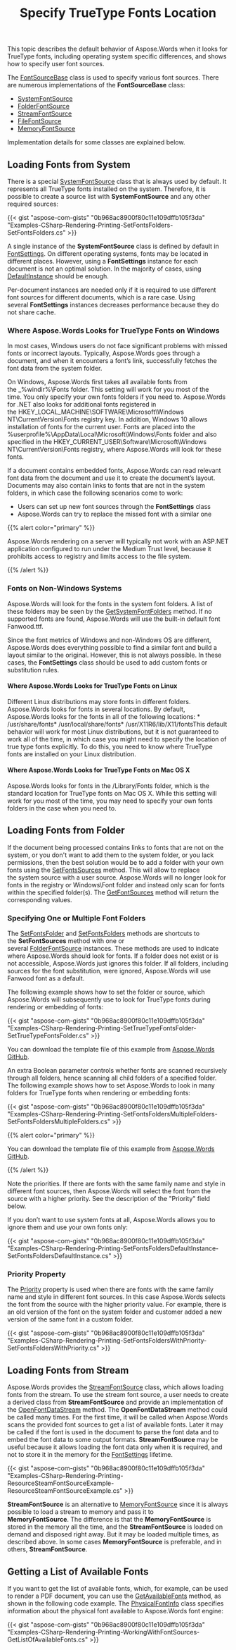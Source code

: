 ﻿---
title: Specify TrueType Fonts Location
description: "Aspose.Words for .NET allows you to specify various TrueType font sources: system folder, user sources, loading fonts from a stream, a file system or memory."
type: docs
weight: 30
url: /net/specifying-truetype-fonts-location/
---

This topic describes the default behavior of Aspose.Words when it looks for TrueType fonts, including operating system specific differences, and shows how to specify user font sources.

The [FontSourceBase](https://apireference.aspose.com/words/net/aspose.words.fonts/fontsourcebase) class is used to specify various font sources. There are numerous implementations of the **FontSourceBase** class:

- [SystemFontSource](https://apireference.aspose.com/words/net/aspose.words.fonts/systemfontsource)
- [FolderFontSource](https://apireference.aspose.com/words/net/aspose.words.fonts/folderfontsource)
- [StreamFontSource](https://apireference.aspose.com/words/net/aspose.words.fonts/streamfontsource)
- [FileFontSource](https://apireference.aspose.com/words/net/aspose.words.fonts/filefontsource)
- [MemoryFontSource](https://apireference.aspose.com/words/net/aspose.words.fonts/memoryfontsource)

Implementation details for some classes are explained below.

## Loading Fonts from System

There is a special [SystemFontSource](https://apireference.aspose.com/words/net/aspose.words.fonts/systemfontsource) class that is always used by default. It represents all TrueType fonts installed on the system. Therefore, it is possible to create a source list with **SystemFontSource** and any other required sources:

{{< gist "aspose-com-gists" "0b968ac8900f80c11e109dffb105f3da" "Examples-CSharp-Rendering-Printing-SetFontsFolders-SetFontsFolders.cs" >}}

A single instance of the **SystemFontSource** class is defined by default in [FontSettings](https://apireference.aspose.com/words/net/aspose.words.fonts/fontsettings). On different operating systems, fonts may be located in different places. However, using a **FontSettings** instance for each document is not an optimal solution. In the majority of cases, using [DefaultInstance](https://apireference.aspose.com/words/net/aspose.words.fonts/fontsettings/properties/defaultinstance) should be enough.

Per-document instances are needed only if it is required to use different font sources for different documents, which is a rare case. Using several **FontSettings** instances decreases performance because they do not share cache.

### Where Aspose.Words Looks for TrueType Fonts on Windows

In most cases, Windows users do not face significant problems with missed fonts or incorrect layouts. Typically, Aspose.Words goes through a document, and when it encounters a font’s link, successfully fetches the font data from the system folder.

On Windows, Aspose.Words first takes all available fonts from the _%windir%\Fonts folder. This setting will work for you most of the time. You only specify your own fonts folders if you need to. Aspose.Words for .NET also looks for additional fonts registered in the HKEY_LOCAL_MACHINE\SOFTWARE\Microsoft\Windows NT\CurrentVersion\Fonts registry key. In addition, Windows 10 allows installation of fonts for the current user. Fonts are placed into the %userprofile%\AppData\Local\Microsoft\Windows\Fonts folder and also specified in the HKEY_CURRENT_USER\Software\Microsoft\Windows NT\CurrentVersion\Fonts registry, where Aspose.Words will look for these fonts.

If a document contains embedded fonts, Aspose.Words can read relevant font data from the document and use it to create the document’s layout. Documents may also contain links to fonts that are not in the system folders, in which case the following scenarios come to work:

- Users can set up new font sources through the **FontSettings** class
- Aspose.Words can try to replace the missed font with a similar one

{{% alert color="primary" %}} 

Aspose.Words rendering on a server will typically not work with an ASP.NET application configured to run under the Medium Trust level, because it prohibits access to registry and limits access to the file system.

{{% /alert %}} 

### Fonts on Non-Windows Systems

Aspose.Words will look for the fonts in the system font folders. A list of these folders may be seen by the [GetSystemFontFolders](https://apireference.aspose.com/words/net/aspose.words.fonts/systemfontsource/methods/getsystemfontfolders) method. If no supported fonts are found, Aspose.Words will use the built-in default font Fanwood.ttf.

Since the font metrics of Windows and non-Windows OS are different, Aspose.Words does everything possible to find a similar font and build a layout similar to the original. However, this is not always possible. In these cases, the **FontSettings** class should be used to add custom fonts or substitution rules.

#### Where Aspose.Words Looks for TrueType Fonts on Linux

Different Linux distributions may store fonts in different folders. Aspose.Words looks for fonts in several locations. By default, Aspose.Words looks for the fonts in all of the following locations: * /usr/share/fonts* /usr/local/share/fonts* /usr/X11R6/lib/X11/fontsThis default behavior will work for most Linux distributions, but it is not guaranteed to work all of the time, in which case you might need to specify the location of true type fonts explicitly. To do this, you need to know where TrueType fonts are installed on your Linux distribution.

#### Where Aspose.Words Looks for TrueType Fonts on Mac OS X

Aspose.Words looks for fonts in the /Library/Fonts folder, which is the standard location for TrueType fonts on Mac OS X. While this setting will work for you most of the time, you may need to specify your own fonts folders in the case when you need to.

## Loading Fonts from Folder

If the document being processed contains links to fonts that are not on the system, or you don't want to add them to the system folder, or you lack permissions, then the best solution would be to add a folder with your own fonts using the [SetFontsSources](https://apireference.aspose.com/words/net/aspose.words.fonts/fontsettings/methods/setfontssources) method. This will allow to replace the system source with a user source. Aspose.Words will no longer look for fonts in the registry or Windows\Font folder and instead only scan for fonts within the specified folder(s). The [GetFontSources](https://apireference.aspose.com/words/net/aspose.words.fonts/fontsettings/methods/getfontssources) method will return the corresponding values.

### Specifying One or Multiple Font Folders

The [SetFontsFolder](https://apireference.aspose.com/words/net/aspose.words.fonts/fontsettings/methods/setfontsfolder) and [SetFontsFolders](https://apireference.aspose.com/words/net/aspose.words.fonts/fontsettings/methods/setfontsfolders) methods are shortcuts to the **SetFontSources** method with one or several [FolderFontSource](https://apireference.aspose.com/words/net/aspose.words.fonts/folderfontsource) instances. These methods are used to indicate where Aspose.Words should look for fonts. If a folder does not exist or is not accessible, Aspose.Words just ignores this folder. If all folders, including sources for the font substitution, were ignored, Aspose.Words will use Fanwood font as a default.

The following example shows how to set the folder or source, which Aspose.Words will subsequently use to look for TrueType fonts during rendering or embedding of fonts:

{{< gist "aspose-com-gists" "0b968ac8900f80c11e109dffb105f3da" "Examples-CSharp-Rendering-Printing-SetTrueTypeFontsFolder-SetTrueTypeFontsFolder.cs" >}}

You can download the template file of this example from [Aspose.Words GitHub](https://github.com/aspose-words/Aspose.Words-for-.NET/blob/master/Examples/Data/Rendering.docx).

An extra Boolean parameter controls whether fonts are scanned recursively through all folders, hence scanning all child folders of a specified folder. The following example shows how to set Aspose.Words to look in many folders for TrueType fonts when rendering or embedding fonts:

{{< gist "aspose-com-gists" "0b968ac8900f80c11e109dffb105f3da" "Examples-CSharp-Rendering-Printing-SetFontsFoldersMultipleFolders-SetFontsFoldersMultipleFolders.cs" >}}

{{% alert color="primary" %}} 

You can download the template file of this example from [Aspose.Words GitHub](https://github.com/aspose-words/Aspose.Words-for-.NET/blob/master/Examples/Data/Rendering.docx).

{{% /alert %}} 

Note the priorities. If there are fonts with the same family name and style in different font sources, then Aspose.Words will select the font from the source with a higher priority. See the description of the "Priority" field below.

If you don’t want to use system fonts at all, Aspose.Words allows you to ignore them and use your own fonts only:

{{< gist "aspose-com-gists" "0b968ac8900f80c11e109dffb105f3da" "Examples-CSharp-Rendering-Printing-SetFontsFoldersDefaultInstance-SetFontsFoldersDefaultInstance.cs" >}}

### Priority Property

The [Priority](https://apireference.aspose.com/words/net/aspose.words.fonts/fontsourcebase/properties/priority) property is used when there are fonts with the same family name and style in different font sources. In this case Aspose.Words selects the font from the source with the higher priority value. For example, there is an old version of the font on the system folder and customer added a new version of the same font in a custom folder.

{{< gist "aspose-com-gists" "0b968ac8900f80c11e109dffb105f3da" "Examples-CSharp-Rendering-Printing-SetFontsFoldersWithPriority-SetFontsFoldersWithPriority.cs" >}}

## Loading Fonts from Stream

Aspose.Words provides the [StreamFontSource](https://apireference.aspose.com/words/net/aspose.words.fonts/streamfontsource) class, which allows loading fonts from the stream. To use the stream font source, a user needs to create a derived class from **StreamFontSource** and provide an implementation of the [OpenFontDataStream](https://apireference.aspose.com/words/net/aspose.words.fonts/streamfontsource/methods/openfontdatastream) method. The **OpenFontDataStream** method could be called many times. For the first time, it will be called when Aspose.Words scans the provided font sources to get a list of available fonts. Later it may be called if the font is used in the document to parse the font data and to embed the font data to some output formats. **StreamFontSource** may be useful because it allows loading the font data only when it is required, and not to store it in the memory for the [FontSettings](http://fontsettings/) lifetime.

{{< gist "aspose-com-gists" "0b968ac8900f80c11e109dffb105f3da" "Examples-CSharp-Rendering-Printing-ResourceSteamFontSourceExample-ResourceSteamFontSourceExample.cs" >}}

**StreamFontSource** is an alternative to [MemoryFontSource](https://apireference.aspose.com/words/net/aspose.words.fonts/memoryfontsource) since it is always possible to load a stream to memory and pass it to **MemoryFontSource**. The difference is that the **MemoryFontSource** is stored in the memory all the time, and the **StreamFontSource** is loaded on demand and disposed right away. But it may be loaded multiple times, as described above. In some cases **MemoryFontSource** is preferable, and in others, **StreamFontSource**.

## Getting a List of Available Fonts

If you want to get the list of available fonts, which, for example, can be used to render a PDF document, you can use the [GetAvailableFonts](https://apireference.aspose.com/words/net/aspose.words.fonts/fontsourcebase/methods/getavailablefonts) method, as shown in the following code example. The [PhysicalFontInfo](https://apireference.aspose.com/words/net/aspose.words.fonts/physicalfontinfo) class specifies information about the physical font available to Aspose.Words font engine:

{{< gist "aspose-com-gists" "0b968ac8900f80c11e109dffb105f3da" "Examples-CSharp-Rendering-Printing-WorkingWithFontSources-GetListOfAvailableFonts.cs" >}}
